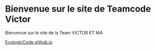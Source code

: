 # Bienvenue sur le site de Teamcode Victor

Bienvenue sur le site de la Team  VICTOR  ET MA

[EcologicCode.github.io](https://EcologicCode.github.io)
